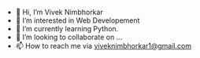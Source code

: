 - 👋 Hi, I’m Vivek Nimbhorkar
- 👀 I’m interested in Web Developement
- 🌱 I’m currently learning Python.
- 💞️ I’m looking to collaborate on ...
- 📫 How to reach me via  viveknimbhorkar1@gmail.com

<!---
my-github21/my-github21 is a ✨ special ✨ repository because its `README.md` (this file) appears on your GitHub profile.
You can click the Preview link to take a look at your changes.
--->
